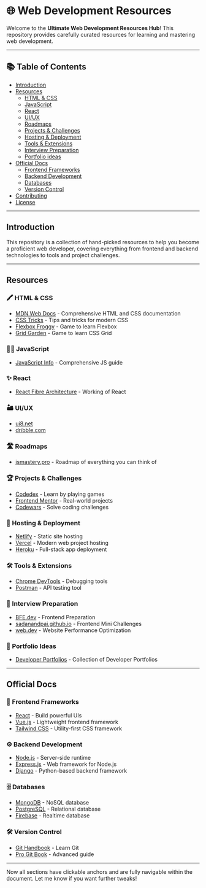 # 🌐 Web Development Resources  

Welcome to the **Ultimate Web Development Resources Hub**! This repository provides carefully curated resources for learning and mastering web development.  

---

## 📚 Table of Contents  

- [Introduction](#introduction)  
- [Resources](#resources)  
  - [HTML & CSS](#html-css)  
  - [JavaScript](#javascript)  
  - [React](#frontend-frameworks)  
  - [UI/UX](#uiux)
  - [Roadmaps](#roadmaps)  
  - [Projects & Challenges](#projects-challenges)  
  - [Hosting & Deployment](#hosting-deployment)  
  - [Tools & Extensions](#tools-extensions)  
  - [Interview Preparation](#interview-preparation) 
  - [Portfolio ideas](#portfolio-ideas)  
- [Official Docs](#official-docs)  
  - [Frontend Frameworks](#frontend-frameworks-docs)  
  - [Backend Development](#backend-development)  
  - [Databases](#databases)  
  - [Version Control](#version-control)  
- [Contributing](./CONTRIBUTING.md)  
- [License](./LICENSE)  

---

## Introduction <div id="introduction"></div>

This repository is a collection of hand-picked resources to help you become a proficient web developer, covering everything from frontend and backend technologies to tools and project challenges.  

---

## Resources <div id="resources"></div>

### 🖍️ HTML & CSS <div id="html-css"></div>  
- [MDN Web Docs](https://developer.mozilla.org/en-US/) - Comprehensive HTML and CSS documentation  
- [CSS Tricks](https://css-tricks.com/) - Tips and tricks for modern CSS  
- [Flexbox Froggy](https://flexboxfroggy.com/) - Game to learn Flexbox  
- [Grid Garden](https://cssgridgarden.com/) - Game to learn CSS Grid  

### 🧑‍💻 JavaScript <div id="javascript"></div>  
- [JavaScript Info](https://javascript.info/) - Comprehensive JS guide  

### ✨ React <div id="frontend-frameworks"></div>  
- [React Fibre Architecture](https://github.com/acdlite/react-fiber-architecture) - Working of React  

### 🏜️ UI/UX <div id="uiux"></div>  
- [ui8.net](https://www.ui8.net/?rel=jsm)  
- [dribble.com](https://dribbble.com/)  

### 🛣️ Roadmaps <div id="roadmaps"></div>  
- [jsmastery.pro](https://www.jsmastery.pro/resources) - Roadmap of everything you can think of  

### 🏆 Projects & Challenges <div id="projects-challenges"></div>  
- [Codedex](https://www.codedex.io/) - Learn by playing games  
- [Frontend Mentor](https://www.frontendmentor.io/) - Real-world projects  
- [Codewars](https://www.codewars.com/) - Solve coding challenges  

### 🚀 Hosting & Deployment <div id="hosting-deployment"></div>  
- [Netlify](https://www.netlify.com/) - Static site hosting  
- [Vercel](https://vercel.com/) - Modern web project hosting  
- [Heroku](https://www.heroku.com/) - Full-stack app deployment  

### 🛠️ Tools & Extensions <div id="tools-extensions"></div>  
- [Chrome DevTools](https://developer.chrome.com/docs/devtools/) - Debugging tools  
- [Postman](https://www.postman.com/) - API testing tool  

### 📝 Interview Preparation <div id="interview-preparation"></div>  
- [BFE.dev](https://bigfrontend.dev/) - Frontend Preparation  
- [sadanandpai.github.io](https://sadanandpai.github.io/frontend-mini-challenges/#/react) - Frontend Mini Challenges  
- [web.dev](https://web.dev/learn/performance) - Website Performance Optimization  

### 💼 Portfolio Ideas <div id="portfolio-ideas"></div>  
- [Developer Portfolios](https://github.com/emmabostian/developer-portfolios?tab=readme-ov-file) - Collection of Developer Portfolios


---

## Official Docs  

### 🎨 Frontend Frameworks <div id="frontend-frameworks-docs"></div>  
- [React](https://reactjs.org/) - Build powerful UIs  
- [Vue.js](https://vuejs.org/) - Lightweight frontend framework  
- [Tailwind CSS](https://tailwindcss.com/) - Utility-first CSS framework  

### ⚙️ Backend Development <div id="backend-development"></div>  
- [Node.js](https://nodejs.org/) - Server-side runtime  
- [Express.js](https://expressjs.com/) - Web framework for Node.js  
- [Django](https://www.djangoproject.com/) - Python-based backend framework  

### 🗄️ Databases <div id="databases"></div>  
- [MongoDB](https://www.mongodb.com/) - NoSQL database  
- [PostgreSQL](https://www.postgresql.org/) - Relational database  
- [Firebase](https://firebase.google.com/) - Realtime database  

### 🛠️ Version Control <div id="version-control"></div>  
- [Git Handbook](https://guides.github.com/introduction/git-handbook/) - Learn Git  
- [Pro Git Book](https://git-scm.com/book/en/v2) - Advanced guide  

---

Now all sections have clickable anchors and are fully navigable within the document. Let me know if you want further tweaks!
